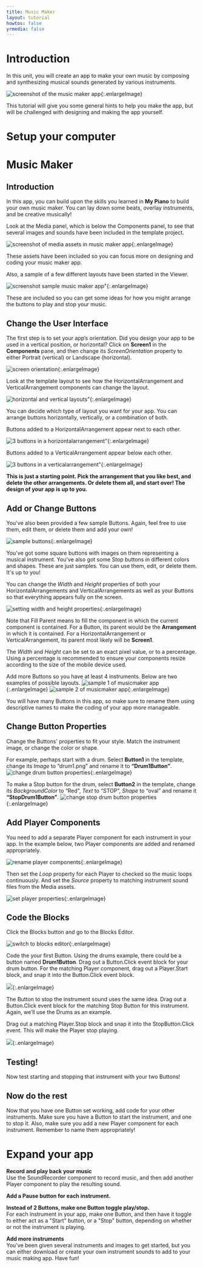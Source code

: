 ```yaml
---
title: Music Maker
layout: tutorial
howtos: false
yrmedia: false
---
```


# Introduction

In this unit, you will create an app to make your own music by composing and synthesizing musical sounds generated by various instruments.

![screenshot of the music maker app](../images/musicMaker/music-maker-screenshot.png){:.enlargeImage}

This tutorial will give you some general hints to help you make the app, but will be challenged with designing and making the app yourself.

# Setup your computer

<div class="setup" id="connect_app"></div>

# Music Maker

## Introduction

In this app, you can build upon the skills you learned in <strong>My Piano</strong> to build your own music maker. You can lay down some beats, overlay instruments, and be creative musically!

Look at the Media panel, which is below the Components panel, to see that several images and sounds have been included in the template project.

![screenshot of media assets in music maker app](../images/musicMaker/music-media.png){:.enlargeImage}

These assets have been included so you can focus more on designing and coding your music maker app.

Also, a sample of a few different layouts have been started in the Viewer.

![screenshot sample music maker app"](../images/musicMaker/music-maker-ui.png){:.enlargeImage}

These are included so you can get some ideas for how you might arrange the buttons to play and stop your music.


## Change the User Interface

The first step is to set your app’s orientation. Did you design your app to be used in a vertical position, or horizontal? Click on <strong>Screen1</strong> in the <strong>Components</strong> pane, and then change its <i>ScreenOrientation</i> property to either <span style="properties">Portrait</span> (vertical) or <span style="properties">Landscape</span> (horizontal). 

![screen orientation](../images/musicMaker/set-screen-orientation.png){:.enlargeImage}

Look at the template layout to see how the <span class="icon" alt="horizontal"></span> HorizontalArrangement and <span class="icon" alt="vertical"></span> VerticalArrangement components can change the layout.

![horizontal and vertical layouts"](../images/musicMaker/arrangements.png){:.enlargeImage}

You can decide which type of layout you want for your app. You can arrange buttons horizontally, vertically, or a combination of both.

<span class="icon" alt="button"></span> Buttons added to a <span class="icon" alt="horizontal"></span> HorizontalArrangement appear next to each other.

![3 buttons in a horizontalarrangement"](../images/musicMaker/horizontal.png){:.enlargeImage}

<span class="icon" alt="button"></span> Buttons added to a <span class="icon" alt="vertical"></span> VerticalArrangement appear below each other.

![3 buttons in a verticalarrangement"](../images/musicMaker/vertical.png){:.enlargeImage}

<strong>This is just a starting point. Pick the arrangement that you like best, and delete the other arrangements. Or delete them all, and start over! The design of your app is up to you.</strong>

## Add or Change Buttons

You've also been provided a few sample <span class="icon" alt="button"></span> Buttons. Again, feel free to use them, edit them, or delete them and add your own!

![sample buttons](../images/musicMaker/sample-buttons.png){:.enlargeImage}

You've got some square buttons with images on them representing a musical instrument. You've also got some Stop buttons in different colors and shapes. These are just samples. You can use them, edit, or delete them. It's up to you!

You can change the <i>Width</i> and <i>Height</i> properties of both your <span class="icon" alt="horizontal"></span> HorizontalArrangements and <span class="icon" alt="vertical"></span> VerticalArrangements as well as your <span class="icon" alt="button"></span> Buttons so that everything appears fully on the screen.

![setting width and height properties](../images/musicMaker/width-height-properties.png){:.enlargeImage}

Note that <span class="properties">Fill Parent</span> means to fill the component in which the current component is contained. For a <span class="icon" alt="button"></span> Button, its parent would be the <strong>Arrangement</strong> in which it is contained. For a <span class="icon" alt="horizontal"></span> HorizontalArrangement or <span class="icon" alt="vertical"></span> VerticalArrangement, its parent most likely will be <strong>Screen1</strong>.

The <i>Width</i> and <i>Height</i> can be set to an exact pixel value, or to a percentage. Using a percentage is recommended to ensure your components resize according to the size of the mobile device used.

Add more <span class="icon" alt="button"></span> Buttons so you have at least 4 instruments. Below are two examples of possible layouts.
![sample 1 of musicmaker app](../images/musicMaker/musicmaker-sample1.png){:.enlargeImage}
![sample 2 of musicmaker app](../images/musicMaker/musicmaker-sample2.png){:.enlargeImage}

You will have many <span class="icon" alt="button"></span> Buttons in this app, so make sure to rename them using descriptive names to make the coding of your app more manageable.

## Change Button Properties

Change the <span class="icon" alt="button"></span> Buttons' properties to fit your style. Match the instrument image, or change the color or shape.

For example, perhaps start with a drum. Select <strong>Button1</strong> in the template, change its <i>Image</i> to <span class="properties">“drum1.png”</span> and rename it to <strong>“Drum1Button”</strong>. 
![change drum button properties](../images/musicMaker/drum-button-properties.png){:.enlargeImage}

To make a Stop button for the drum, select <strong>Button2</strong> in the template, change its <i>BackgroundColor</i> to <span class="properties">“Red”</span>, <i>Text</i> to <span class="properties">“STOP”</span>, <i>Shape</i> to <span class="properties">“oval”</span> and rename it <strong>“StopDrum1Button”</strong>. 
![change stop drum button properties](../images/musicMaker/stop-drum-button-properties.png){:.enlargeImage}


## Add Player Components

You need to add a separate <span class="icon" alt="player"></span> Player component for each instrument in your app. In the example below, two <span class="icon" alt="player"></span> Player components are added and renamed appropriately.

![rename player components](../images/musicMaker/player-rename.gif){:.enlargeImage}

Then set the <i>Loop</i> property for each <span class="icon" alt="player"></span> Player to checked so the music loops continuously. And set the <i>Source</i> property to matching instrument sound files from the Media assets.

![set player properties](../images/musicMaker/player-properties.gif){:.enlargeImage}

## Code the Blocks

Click the Blocks button and go to the Blocks Editor.

![switch to blocks editor](../images/musicMaker/blocks-editor.png){:.enlargeImage}


Code the your first <span class="icon" alt="button"></span> Button. Using the drums example, there could be a button named **Drum1Button**. Drag out a <span class="control">Button.Click</span> event block for your drum button. For the matching <span class="icon" alt="player"></span> Player component, drag out a <span class="procedures">Player.Start</span> block, and snap it into the <span class="control">Button.Click</span> event block.

![](../images/musicMaker/drum-button-click.gif){:.enlargeImage}

The <span class="icon" alt="button"></span> Button to stop the instrument sound uses the same idea. Drag out a <span class="control">Button.Click</span> event block for the matching Stop Button for this instrument. Again, we’ll use the Drums as an example.

Drag out a matching <span class="procedures">Player.Stop</span> block and snap it into the <span class="control">StopButton.Click</span> event. This will make the <span class="icon" alt="player"></span> Player stop playing.

![](../images/musicMaker/stop-drum-button-click.gif){:.enlargeImage}

## Testing!

Now test starting and stopping that instrument with your two Buttons!

## Now do the rest

Now that you have one <span class="icon" alt="button"></span> Button set working, add code for your other instruments. Make sure you have a <span class="icon" alt="button"></span> Button to start the instrument, and one to stop it. Also, make sure you add a new <span class="icon" alt="player"></span> Player component for each instrument. Remember to name them appropriately!

# Expand your app

**Record and play back your music**
<br />Use the <span class="icon" alt="soundRecorder"></span> SoundRecorder component to record music, and then add another <span class="icon" alt="player"></span> Player component to play the resulting sound.

**Add a Pause button for each instrument.**


**Instead of 2 Buttons, make one Button toggle play/stop.**
<br />For each instrument in your app, make one Button, and then have it toggle to either act as a "Start" button, or a "Stop" button, depending on whether or not the instrument is playing.

**Add more instruments**
<br />You've been given several instruments and images to get started, but you can either download or create your own instrument sounds to add to your music making app. Have fun!

